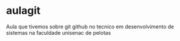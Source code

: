 # aulagit
Aula que tivemos sobre git github no tecnico em desenvolvimento de sistemas na faculdade unisenac de pelotas
